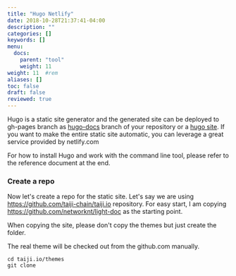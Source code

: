 ```yaml
---
title: "Hugo Netlify"
date: 2018-10-28T21:37:41-04:00
description: ""
categories: []
keywords: []
menu:
  docs:
    parent: "tool"
    weight: 11
weight: 11	#rem
aliases: []
toc: false
draft: false
reviewed: true
---
```


Hugo is a static site generator and the generated site can be deployed to gh-pages branch as [hugo-docs][] branch of your repository or a [hugo site][]. If you want to make the entire static site automatic, you can leverage a great service provided by netlify.com

For how to install Hugo and work with the command line tool, please refer to the reference document at the end. 

### Create a repo

Now let's create a repo for the static site. Let's say we are using https://github.com/taiji-chain/taiji.io repository. For easy start, I am copying https://github.com/networknt/light-doc as the starting point. 

When copying the site, please don't copy the themes but just create the folder. 

The real theme will be checked out from the github.com manually. 

```
cd taiji.io/themes
git clone 
```



[hugo-docs]: /tool/hugo-docs/
[hugo site]: /tool/hugo-site/
